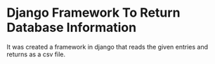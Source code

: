 # Django Framework To Return Database Information
It was created a framework in django that reads the given entries and returns as a csv file.
